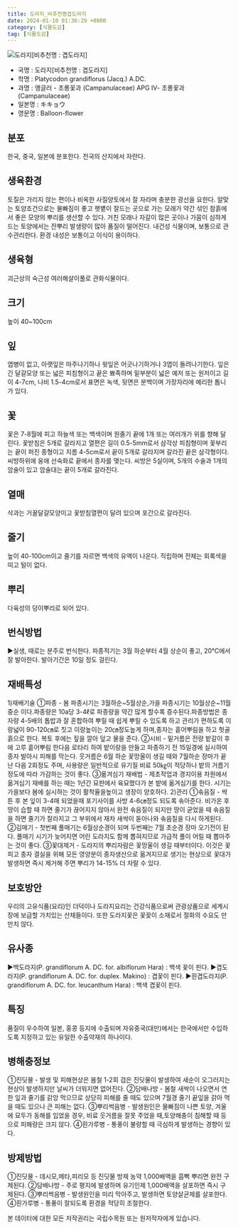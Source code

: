 ```yaml
---
title: 도라지_비추천명겹도라지
date: 2024-01-10 01:36:29 +0800
category: [식물도감]
tag: [식물도감]
---
```




![도라지[비추천명 : 겹도라지]](/fileUpload/plants/basic/Campanulaceae/Platycodon/10878/1_th2.JPG)
- 국명 : 도라지[비추천명 : 겹도라지]
- 학명 : Platycodon grandiflorus (Jacq.) A.DC.
- 과명 : 앵글러 - 초롱꽃과 (Campanulaceae) APG Ⅳ- 초롱꽃과 (Campanulaceae)
- 일본명 : キキョウ
- 영문명 : Balloon-flower


## 분포
한국, 중국, 일본에 분포한다.전국의 산지에서 자란다.
## 생육환경
토질은 가리지 않는 편이나 비옥한 사질양토에서 잘 자라며 충분한 광선을 요한다. 알맞는 토양조건으로는 물빠짐이 좋고 햇볕이 잘드는 곳으로 가는 모래가 약간 섞인 참흙에서 좋은 모양의 뿌리를 생산할 수 있다. 거친 모래나 자갈이 많은 곳이나 가뭄이 심하게 드는 토양에서는 잔뿌리 발생량이 많아 품질이 떨어진다. 내건성 식물이며, 보통으로 관수관리한다. 환경 내성은 보통이고 이식이 용이하다.
## 생육형
괴근상의 숙근성 여러해살이풀로 관화식물이다.
## 크기
높이 40~100cm
## 잎
엽병이 없고, 아랫잎은 마주나기하나 윗잎은 어긋나기하거나 3엽이 돌려나기한다. 잎은 긴 달걀모양 또는 넓은 피침형이고 끝은 뾰족하며 밑부분이 넓은 예저 또는 원저이고 길이 4-7cm, 나비 1.5-4cm로서 표면은 녹색, 뒷면은 분백이며 가장자리에 예리한 톱니가 있다.
## 꽃
꽃은 7-8월에 피고 하늘색 또는 백색이며 원줄기 끝에 1개 또는 여러개가 위를 향해 달린다. 꽃받침은 5개로 갈라지고 열편은 길이 0.5-5mm로서 삼각상 피침형이며 꽃부리는 끝이 퍼진 종형이고 지름 4-5cm로서 끝이 5개로 갈라지며 갈라진 끝은 삼각형이다. 씨방하위에 웅애 선숙화로 끝에서 종자를 맺는다. 씨방은 5실이며, 5개의 수술과 1개의 암술이 있고 암술대는 끝이 5개로 갈라진다.
## 열매
삭과는 거꿀달걀모양이고 꽃받침열편이 달려 있으며 포간으로 갈라진다.
## 줄기
높이 40-100cm이고 줄기를 자르면 백색의 유액이 나온다. 직립하며 전체는 회록색을 띠고 털이 없다.
## 뿌리
다육성의 덩이뿌리로 되어 있다.
## 번식방법
▶실생, 때로는 분주로 번식한다. 파종적기는 3월 하순부터 4월 상순이 좋고, 20℃에서 잘 발아한다. 발아기간은 10일 정도 걸린다.
## 재배특성
1)재배기술 ①파종 - 봄 파종시기는 3월하순~5월상순,가을 파종시기는 10월상순~11월중순 이다.파종량은 10a당 3-4ℓ로 파종량을 약간 많게 할수록 증수된다.파종방법은  종자량 4-5배의 톱밥과 잘 혼합하여 뿌릴 때 쉽게 뿌릴 수 있도록 하고 관리가  편하도록 이랑넓이 90-120㎝로 짓고 이랑높이는 20㎝정도높게 하며,종자는 흩어뿌림을 하고 헛골 흙으로 한다. 복토 후에는 짚을 깔아 덮고 물을 준다. ②시비 - 밑거름은 전량 밭갈이 후에 고루 흩어뿌림 한다음 로타리 하여 밭이랑을 만들고 파종하기 전 15일경에 실시하여 종자 발아시 피해를 막는다. 웃거름은 6월 하순 꽃망울이 생길 때와 7월하순 장마가 끝난 다음 2회정도 주며, 사용량은 일반적으로 유기질 비료 50㎏이 적당하나 밭의 거름기 정도에 따라 가감하는 것이 좋다. ③옮겨심기 재배법 - 제초작업과 경지이용 차원에서 옮겨심기 재배를 하는 때는 1년간 묘판에서 육묘했다가 본 밭에 옮겨심기를 한다. 시기는 가을보다 봄에 실시하는 것이 활착율을높이고 생장이 양호하다.2)관리 ①솎음질 - 싹튼 후 본 잎이 3-4매 되었을때 포기사이를 사방 4-6㎝정도 되도록 솎아준다. 비가온 후 땅이 습할 때 하면 줄기가 끊어지지 않아서 완전 솎음질이 되지만 땅이 굳었을 때 솎음질을 하면 줄기가 잘라지고 그 부위에서  재차 새싹이 돋아나와 솎음질을 다시 하게된다. ②김매기 - 첫번째 풀매기는 6월상순경이 되며 두번째는 7월 초순경 장마 오기전이 된다. 풀매기 시기가 늦어지면 어린 도라지도 함께 뽑혀지므로 가급적 풀이 어릴 때 뽑아주는 것이 좋다. ③꽃대제거 - 도라지의 뿌리자람은 꽃망울이 생길 때부터이다. 이것은 꽃피고 종자 결실을 위해 모든 영양분이 종자생산으로 옮겨지므로 생기는 현상으로 꽃대가 발생하면 즉시 제거해 주면 뿌리가 14-15% 더 자랄 수 있다.
## 보호방안
우리의 고유식품(요리)인 더덕이나 도라지요리는 건강식품으로써 관광상품으로 세계시장에 보급할 가치있는 산채들이다. 또한 도라지꽃은 꽃꽂이 소재로서 절화의 수요도 만만치 않다.
## 유사종
▶백도라지(P. grandiflorum A. DC. for. albiflorum Hara) : 백색 꽃이 핀다. ▶겹도라지(P. grandiflorum A. DC. for. duplex. Makino) : 겹꽃이 핀다. ▶흰겹도라지(P. grandiflorum A. DC. for. leucanthum Hara) : 백색 겹꽃이 핀다. 
## 특징
품질이 우수하여 일본, 홍콩 등지에 수출되며 자유중국(대만)에서는 한국에서만 수입하도록 지정하고 있는 유일한 수출약재의 하나이다.
## 병해충정보
①진딧물 - 발생 및 피해현상은 봄철 1-2회 검은 진딧물이 발생하여 새순이 오그러지는 현상이 발생하지만 날씨가 더워지면 없어진다.②담배나방 - 봄철 새싹이 나오면서 연한 잎과 줄기를 갉앙 먹으므로 상당히 피해를 줄 때도 있으며 7월경 줄기 끝잎을 갉아 먹을 때도 있으나 큰 피해는 없다.③뿌리썩음병 - 발생원인은 물빠짐이 나쁜 토양, 겨울에 묘두가 동해를 입었을 경우, 비료 웃거름을 잘못 주었을 때,토양해충이 침해할 때 등으로 피해량은 크지 않다.④흰가루병 - 통풍이 불량할 때 극심하게 발생하는 경향이 있다.
## 방제방법
①진딧물 - 데시모,메타,피리모 등 진딧물 방제 농약 1,000배액을 흠뻑 뿌리면 완전 구제된다.②담배나방 - 주로 평지에 발생하며 유기인제 1,000배액을 살포하면 즉시 구제된다.③뿌리썩음병 - 발생원인을 미리 막아주고, 발생하면 토양살균제를 살포한다.④흰가루병 - 통풍이 잘되도록 환경을 적당히 조절한다.






본 데이터에 대한 모든 저작권리는 국립수목원 또는 원저작자에게 있습니다.
